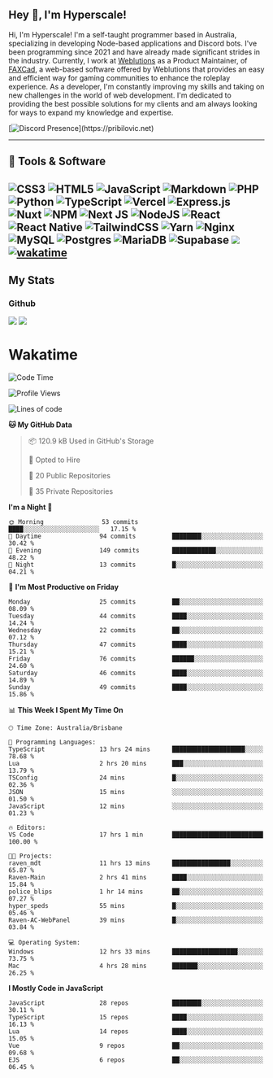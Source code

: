 ## Hey 👋, I'm Hyperscale!

Hi, I'm Hyperscale! I'm a self-taught programmer based in Australia, specializing in developing Node-based applications and Discord bots. I've been programming since 2021 and have already made significant strides in the industry. Currently, I work at [Weblutions](https://weblutions.com) as a Product Maintainer, of [FAXCad](https://weblutions.com/store/faxcad), a web-based software offered by Weblutions that provides an easy and efficient way for gaming communities to enhance the roleplay experience. As a developer, I'm constantly improving my skills and taking on new challenges in the world of web development. I'm dedicated to providing the best possible solutions for my clients and am always looking for ways to expand my knowledge and expertise.

[![Discord Presence](https://lanyard.cnrad.dev/api/906061699562475581?=idleMessage=:Just%Chillin%With%My%Kangaroo!)](https://pribilovic.net)

<p align="center">
<a href="https://github.com/Hyperscale1">
</a>
</p>

---
## 🔧 Tools & Software

![CSS3](https://img.shields.io/badge/css3-%231572B6.svg?style=for-the-badge&logo=css3&logoColor=white) ![HTML5](https://img.shields.io/badge/html5-%23E34F26.svg?style=for-the-badge&logo=html5&logoColor=white) ![JavaScript](https://img.shields.io/badge/javascript-%23323330.svg?style=for-the-badge&logo=javascript&logoColor=%23F7DF1E)  ![Markdown](https://img.shields.io/badge/markdown-%23000000.svg?style=for-the-badge&logo=markdown&logoColor=white) ![PHP](https://img.shields.io/badge/php-%23777BB4.svg?style=for-the-badge&logo=php&logoColor=white) ![Python](https://img.shields.io/badge/python-3670A0?style=for-the-badge&logo=python&logoColor=ffdd54) ![TypeScript](https://img.shields.io/badge/typescript-%23007ACC.svg?style=for-the-badge&logo=typescript&logoColor=white) ![Vercel](https://img.shields.io/badge/vercel-%23000000.svg?style=for-the-badge&logo=vercel&logoColor=white) ![Express.js](https://img.shields.io/badge/express.js-%23404d59.svg?style=for-the-badge&logo=express&logoColor=%2361DAFB) ![Nuxt](https://img.shields.io/badge/Nuxt-%23404d59.svg?style=for-the-badge&logo=nuxtdotjs&logoColor=%02dc82)  ![NPM](https://img.shields.io/badge/NPM-%23000000.svg?style=for-the-badge&logo=npm&logoColor=white) ![Next JS](https://img.shields.io/badge/Next-black?style=for-the-badge&logo=next.js&logoColor=white) ![NodeJS](https://img.shields.io/badge/node.js-6DA55F?style=for-the-badge&logo=node.js&logoColor=white) ![React](https://img.shields.io/badge/react-%2320232a.svg?style=for-the-badge&logo=react&logoColor=%2361DAFB) ![React Native](https://img.shields.io/badge/react_native-%2320232a.svg?style=for-the-badge&logo=react&logoColor=%2361DAFB) ![TailwindCSS](https://img.shields.io/badge/tailwindcss-%2338B2AC.svg?style=for-the-badge&logo=tailwind-css&logoColor=white) ![Yarn](https://img.shields.io/badge/yarn-%232C8EBB.svg?style=for-the-badge&logo=yarn&logoColor=white) ![Nginx](https://img.shields.io/badge/nginx-%23009639.svg?style=for-the-badge&logo=nginx&logoColor=white) ![MySQL](https://img.shields.io/badge/mysql-%2300f.svg?style=for-the-badge&logo=mysql&logoColor=white) ![Postgres](https://img.shields.io/badge/postgres-%23316192.svg?style=for-the-badge&logo=postgresql&logoColor=white) ![MariaDB](https://img.shields.io/badge/mariadb-%23316192.svg?style=for-the-badge&logo=mariadb&logoColor=white) ![Supabase](https://img.shields.io/badge/Supabase-3ECF8E?style=for-the-badge&logo=supabase&logoColor=white) ![](https://img.shields.io/badge/Ubuntu-E95420?style=for-the-badge&logo=ubuntu&logoColor=white) [![wakatime](https://wakatime.com/badge/user/6e098b16-30e8-493e-bf77-598fafbb912d.svg?style=for-the-badge)](https://wakatime.com/@6e098b16-30e8-493e-bf77-598fafbb912d) 
---
## My Stats

### Github
![](https://github-readme-stats.vercel.app/api?username=Hyperscale1&theme=blue-green)
![](https://github-readme-stats.vercel.app/api/top-langs/?username=Hyperscale1&theme=blue-green)

# Wakatime
<!--START_SECTION:waka-->
![Code Time](http://img.shields.io/badge/Code%20Time-907%20hrs%2035%20mins-blue)

![Profile Views](http://img.shields.io/badge/Profile%20Views-0-blue)

![Lines of code](https://img.shields.io/badge/From%20Hello%20World%20I%27ve%20Written-625.0%20thousand%20lines%20of%20code-blue)

**🐱 My GitHub Data** 

> 📦 120.9 kB Used in GitHub's Storage 
 > 
> 💼 Opted to Hire
 > 
> 📜 20 Public Repositories 
 > 
> 🔑 35 Private Repositories 
 > 
**I'm a Night 🦉** 

```text
🌞 Morning                53 commits          ████░░░░░░░░░░░░░░░░░░░░░   17.15 % 
🌆 Daytime                94 commits          ████████░░░░░░░░░░░░░░░░░   30.42 % 
🌃 Evening                149 commits         ████████████░░░░░░░░░░░░░   48.22 % 
🌙 Night                  13 commits          █░░░░░░░░░░░░░░░░░░░░░░░░   04.21 % 
```
📅 **I'm Most Productive on Friday** 

```text
Monday                   25 commits          ██░░░░░░░░░░░░░░░░░░░░░░░   08.09 % 
Tuesday                  44 commits          ████░░░░░░░░░░░░░░░░░░░░░   14.24 % 
Wednesday                22 commits          ██░░░░░░░░░░░░░░░░░░░░░░░   07.12 % 
Thursday                 47 commits          ████░░░░░░░░░░░░░░░░░░░░░   15.21 % 
Friday                   76 commits          ██████░░░░░░░░░░░░░░░░░░░   24.60 % 
Saturday                 46 commits          ████░░░░░░░░░░░░░░░░░░░░░   14.89 % 
Sunday                   49 commits          ████░░░░░░░░░░░░░░░░░░░░░   15.86 % 
```


📊 **This Week I Spent My Time On** 

```text
🕑︎ Time Zone: Australia/Brisbane

💬 Programming Languages: 
TypeScript               13 hrs 24 mins      ████████████████████░░░░░   78.68 % 
Lua                      2 hrs 20 mins       ███░░░░░░░░░░░░░░░░░░░░░░   13.79 % 
TSConfig                 24 mins             █░░░░░░░░░░░░░░░░░░░░░░░░   02.36 % 
JSON                     15 mins             ░░░░░░░░░░░░░░░░░░░░░░░░░   01.50 % 
JavaScript               12 mins             ░░░░░░░░░░░░░░░░░░░░░░░░░   01.23 % 

🔥 Editors: 
VS Code                  17 hrs 1 min        █████████████████████████   100.00 % 

🐱‍💻 Projects: 
raven_mdt                11 hrs 13 mins      ████████████████░░░░░░░░░   65.87 % 
Raven-Main               2 hrs 41 mins       ████░░░░░░░░░░░░░░░░░░░░░   15.84 % 
police_blips             1 hr 14 mins        ██░░░░░░░░░░░░░░░░░░░░░░░   07.27 % 
hyper_speds              55 mins             █░░░░░░░░░░░░░░░░░░░░░░░░   05.46 % 
Raven-AC-WebPanel        39 mins             █░░░░░░░░░░░░░░░░░░░░░░░░   03.84 % 

💻 Operating System: 
Windows                  12 hrs 33 mins      ██████████████████░░░░░░░   73.75 % 
Mac                      4 hrs 28 mins       ███████░░░░░░░░░░░░░░░░░░   26.25 % 
```

**I Mostly Code in JavaScript** 

```text
JavaScript               28 repos            ████████░░░░░░░░░░░░░░░░░   30.11 % 
TypeScript               15 repos            ████░░░░░░░░░░░░░░░░░░░░░   16.13 % 
Lua                      14 repos            ████░░░░░░░░░░░░░░░░░░░░░   15.05 % 
Vue                      9 repos             ██░░░░░░░░░░░░░░░░░░░░░░░   09.68 % 
EJS                      6 repos             ██░░░░░░░░░░░░░░░░░░░░░░░   06.45 % 
```




<!--END_SECTION:waka-->
